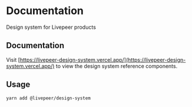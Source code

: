 # Documentation

Design system for Livepeer products

## Documentation

Visit [https://livepeer-design-system.vercel.app/](https://livepeer-design-system.vercel.app/) to view the design system reference components.

## Usage

```
yarn add @livepeer/design-system
```
